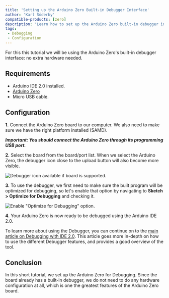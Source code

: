 ```yaml
---
title: 'Setting up the Arduino Zero Built-in Debugger Interface'
author: 'Karl Söderby'
compatible-products: [zero]
description: 'Learn how to set up the Arduino Zero built-in debugger interface, which can be used directly with the IDE 2.0, without any extra hardware.'
tags:
 - Debugging
 - Configuration
---
```


For this this tutorial we will be using the Arduino Zero's built-in debugger interface: no extra hardware needed.

## Requirements

- Arduino IDE 2.0 installed. 
- [Arduino Zero](https://store.arduino.cc/arduino-zero)
- Micro USB cable.

## Configuration

**1.** Connect the Arduino Zero board to our computer. We also need to make sure we have the right platform installed (SAMD).

***Important: You should connect the Arduino Zero through its programming USB port.***

**2.** Select the board from the board/port list. When we select the Arduino Zero, the debugger icon close to the upload button will also become more visible.

![Debugger icon available if board is supported.](assets/icon-available.png)

**3.** To use the debugger, we first need to make sure the built program will be optimized for debugging, so let's enable that option by navigating to **Sketch > Optimize for Debugging** and checking it.

![Enable "Optimize for Debugging" option.](assets/optimize-debugger.png)

**4.** Your Arduino Zero is now ready to be debugged using the Arduino IDE 2.0.

To learn more about using the Debugger, you can continue on to the [main article on Debugging with IDE 2.0](/software/ide-v2/tutorials/ide-v2-debugger). This article goes more in-depth on how to use the different Debugger features, and provides a good overview of the tool.

## Conclusion

In this short tutorial, we set up the Arduino Zero for Debugging. Since the board already has a built-in debugger, we do not need to do any hardware configuration at all, which is one the greatest features of the Arduino Zero board. 

